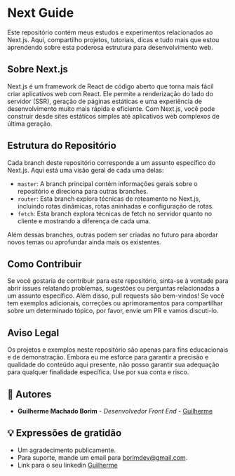 # Next Guide

Este repositório contém meus estudos e experimentos relacionados ao Next.js. Aqui, compartilho projetos, tutoriais, dicas e tudo mais que estou aprendendo sobre esta poderosa estrutura para desenvolvimento web.

## Sobre Next.js

Next.js é um framework de React de código aberto que torna mais fácil criar aplicativos web com React. Ele permite a renderização do lado do servidor (SSR), geração de páginas estáticas e uma experiência de desenvolvimento muito mais rápida e eficiente. Com Next.js, você pode construir desde sites estáticos simples até aplicativos web complexos de última geração.

## Estrutura do Repositório

Cada branch deste repositório corresponde a um assunto específico do Next.js. Aqui está uma visão geral de cada uma delas:

- `master`: A branch principal contém informações gerais sobre o repositório e direciona para outras branches.
- `router`: Esta branch explora técnicas de roteamento no Next.js, incluindo rotas dinâmicas, rotas aninhadas e configuração de rotas.
- `fetch`: Esta branch explora técnicas de fetch no servidor quanto no cliente e mostrando a diferença de cada uma.

Além dessas branches, outras podem ser criadas no futuro para abordar novos temas ou aprofundar ainda mais os existentes.

## Como Contribuir

Se você gostaria de contribuir para este repositório, sinta-se à vontade para abrir issues relatando problemas, sugestões ou perguntas relacionadas a um assunto específico. Além disso, pull requests são bem-vindos! Se você tem exemplos adicionais, correções ou aprimoramentos para compartilhar sobre um determinado tópico, por favor, envie um PR e vamos discuti-lo.

## Aviso Legal

Os projetos e exemplos neste repositório são apenas para fins educacionais e de demonstração. Embora eu me esforce para garantir a precisão e qualidade do conteúdo aqui presente, não posso garantir sua adequação para qualquer finalidade específica. Use por sua conta e risco.

## 👷 Autores

* **Guilherme Machado Borim** - *Desenvolvedor Front End* - [Guilherme](https://github.com/guilhermeborim)
  
## 💡 Expressões de gratidão

* Um agradecimento publicamente.
* Para suporte, mande um email para borimdev@gmail.com.
* Link para o seu linkedin [Guilherme](https://www.linkedin.com/in/guilherme-borim/)
